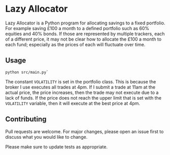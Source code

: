 # Lazy Allocator

Lazy Allocator is a Python program for allocating savings to a fixed portfolio.
For example saving £100 a month to a defined portfolio such as 60% equities and 40% bonds. If those are represented by multiple trackers, each of a different price, it may not be clear how to allocate the £100 a month to each fund; especially as the prices of each will fluctuate over time.

## Usage
```text
python src/main.py`
```

The constant ```VOLATILITY``` is set in the portfolio class. This is because the broker I use executes all trades at 4pm. If I submit a trade at 11am at the actual price, the price increases, then the trade may not execute due to a lack of funds. If the price does not reach the upper limit that is set with the ```VOLATILITY``` variable, then it will execute at the best price at 4pm.

## Contributing
Pull requests are welcome. For major changes, please open an issue first to discuss what you would like to change.

Please make sure to update tests as appropriate.

